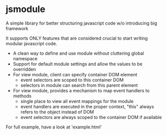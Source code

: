 jsmodule
========

A simple library for better structuring javascript code w/o introducing big framework

It supports ONLY features that are considered crucial to start writing modular javascript code.

* A clean way to define and use module without cluttering global namespace
* Support for default module settings and allow the values to be overridden
* For view module, client can specify container DOM element
   * event selectors are scoped to this container DOM
   * selectors in module can search from this parent element
* For view module, provides a mechanism to map event handlers to methods
   * single place to view all event mappings for the module
   * event handlers are executed in the proper context, "this" always refers to the object instead of DOM
   * event selectors are always scoped to the container DOM if available
    
For full example, have a look at 'example.html'   
